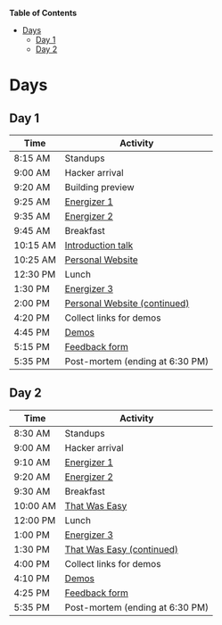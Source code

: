 <!-- markdown-toc start - Don't edit this section. Run M-x markdown-toc-generate-toc again -->
**Table of Contents**

- [Days](#days)
  - [Day 1](#day-1)
  - [Day 2](#day-2)

<!-- markdown-toc end -->

# Days

## Day 1

| Time     | Activity                                                   |
| -------- | ---------------------------------------------------------- |
| 8:15 AM  | Standups                                                   |
| 9:00 AM  | Hacker arrival                                             |
| 9:20 AM  | Building preview                                           |
| 9:25 AM  | [Energizer 1](ACTIVITIES.md#i-love-my-neighbor-who)        |
| 9:35 AM  | [Energizer 2](ACTIVITIES.md#human-pictionary)              |
| 9:45 AM  | Breakfast                                                  |
| 10:15 AM | [Introduction talk](ACTIVITIES.md#introduction-talk)       |
| 10:25 AM | [Personal Website][personal_website]                       |
| 12:30 PM | Lunch                                                      |
| 1:30 PM  | [Energizer 3](ACTIVITIES.md#evolution-rock-paper-scissors) |
| 2:00 PM  | [Personal Website (continued)][personal_website]           |
| 4:20 PM  | Collect links for demos                                    |
| 4:45 PM  | [Demos](ACTIVITIES.md#demos)                               |
| 5:15 PM  | [Feedback form](ACTIVITIES.md#feedback-forms)              |
| 5:35 PM  | Post-mortem (ending at 6:30 PM)                            |

## Day 2

| Time     | Activity                                          |
| -------- | ------------------------------------------------- |
| 8:30 AM  | Standups                                          |
| 9:00 AM  | Hacker arrival                                    |
| 9:10 AM  | [Energizer 1](ACTIVITIES.md#pictionary)           |
| 9:20 AM  | [Energizer 2](ACTIVITIES.md#two-truths-and-a-lie) |
| 9:30 AM  | Breakfast                                         |
| 10:00 AM | [That Was Easy][that_was_easy]                    |
| 12:00 PM | Lunch                                             |
| 1:00 PM  | [Energizer 3](ACTIVITIES.md#zip-zap-zop)          |
| 1:30 PM  | [That Was Easy (continued)][that_was_easy]        |
| 4:00 PM  | Collect links for demos                           |
| 4:10 PM  | [Demos](ACTIVITIES.md#demos)                      |
| 4:25 PM  | [Feedback form](ACTIVITIES.md#feedback-forms)     |
| 5:35 PM  | Post-mortem (ending at 6:30 PM)                   |

[personal_website]: https://workshops.hackclub.com/personal_website
[that_was_easy]: https://workshops.hackclub.com/that_was_easy
